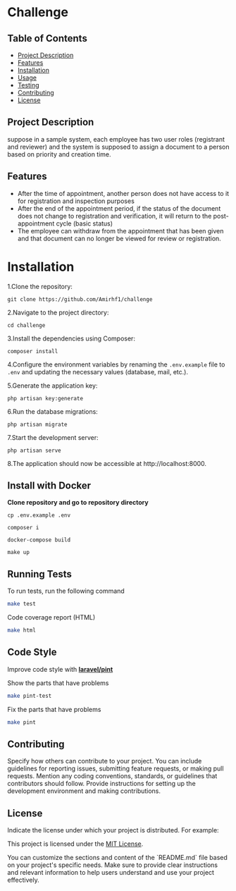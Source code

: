 <h1>Challenge</h1>

<h2>Table of Contents</h2>

<ul>
  <li><a href="#project-description">Project Description</a></li>
  <li><a href="#features">Features</a></li>
  <li><a href="#installation">Installation</a></li>
  <li><a href="#usage">Usage</a></li>
  <li><a href="#testing">Testing</a></li>
  <li><a href="#contributing">Contributing</a></li>
  <li><a href="#license">License</a></li>
</ul>

<h2 id="project-description">Project Description</h2>

suppose in a sample system, each employee has two user roles (registrant and reviewer) and the system is supposed to assign a document to a person based on priority and creation time.
<h2 id="features">Features</h2>


<ul>
  <li>After the time of appointment, another person does not have access to it for registration and inspection purposes</li>
  <li>After the end of the appointment period, if the status of the document does not change to registration and verification, it will return to the post-appointment cycle (basic status)</li>
  <li>The employee can withdraw from the appointment that has been given and that document can no longer be viewed for review or registration.
</li>

</ul>

# Installation

1.Clone the repository:

`git clone https://github.com/Amirhf1/challenge`

2.Navigate to the project directory:

`cd challenge`

3.Install the dependencies using Composer:

`composer install`

4.Configure the environment variables by renaming the `.env.example` file to `.env` and updating the necessary values (database, mail, etc.).

5.Generate the application key:

`php artisan key:generate`

6.Run the database migrations:

`php artisan migrate`

7.Start the development server:

`php artisan serve`

8.The application should now be accessible at http://localhost:8000.

## Install with Docker

**Clone repository and go to repository directory**

`cp .env.example .env`

`composer i`

`docker-compose build`

`make up`

## Running Tests

To run tests, run the following command

```bash
make test 
```

Code coverage report (HTML)
```bash
make html 
```

## Code Style

Improve code style with **[laravel/pint](https://github.com/laravel/pint)**

Show the parts that have problems
```bash
make pint-test 
``` 
Fix the parts that have problems
```bash
make pint  
```

<h2 id="contributing">Contributing</h2>

<p>Specify how others can contribute to your project. You can include guidelines for reporting issues, submitting feature requests, or making pull requests. Mention any coding conventions, standards, or guidelines that contributors should follow. Provide instructions for setting up the development environment and making contributions.</p>

<h2 id="license">License</h2>

<p>Indicate the license under which your project is distributed. For example:</p>

<p>This project is licensed under the <a href="https://opensource.org/licenses/MIT">MIT License</a>.</p>

<p>You can customize the sections and content of the `README.md` file based on your project's specific needs. Make sure to provide clear instructions and relevant information to help users understand and use your project effectively.</p>
